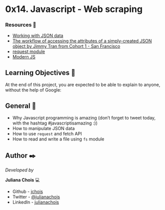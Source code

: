 # 0x14. Javascript - Web scraping

### Resources 🔧

- [Working with JSON data](https://developer.mozilla.org/en-US/docs/Learn/JavaScript/Objects/JSON)
- [The workflow of accessing the attributes of a simply-created JSON object by Jimmy Tran from Cohort 1 - San Francisco](https://medium.com/@vietkieutie/the-workflow-of-accessing-the-attributes-of-a-simply-created-json-object-82a5b33e2319)
- [request module](https://github.com/request/request)
- [Modern JS](https://github.com/mbeaudru/modern-js-cheatsheet)

## Learning Objectives 📖

At the end of this project, you are expected to be able to explain to anyone, without the help of Google:

## General 📌

- Why Javascript programming is amazing (don’t forget to tweet today, with the hashtag #javascriptisamazing :))
- How to manipulate JSON data
- How to use ``request`` and fetch API
- How to read and write a file using ``fs`` module

## Author ✒️

_Developed by_

**Juliana Chois** :computer:

- Github - [jchois](https://github.com/jchois)
- Twitter - [@julianachois](https://twitter.com/julianachois)
- LinkedIn - [julianachois](https://www.linkedin.com/in/julianachois/)